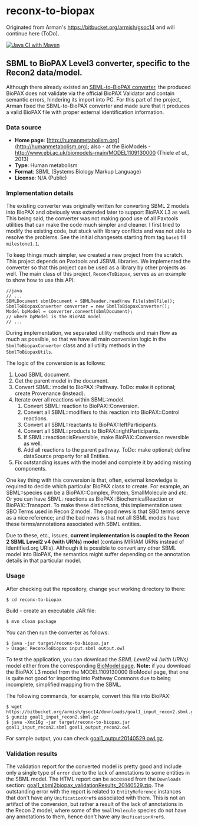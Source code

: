 # reconx-to-biopax
Originated from Arman's https://bitbucket.org/armish/gsoc14 and will continue here (ToDo).

[![Java CI with Maven](https://github.com/PathwayCommons/reconx-to-biopax/actions/workflows/maven.yml/badge.svg)](https://github.com/PathwayCommons/reconx-to-biopax/actions/workflows/maven.yml)


## SBML to BioPAX Level3 converter, specific to the Recon2 data/model.
Although there already existed an 
[SBML-to-BioPAX converter](https://sourceforge.net/apps/mediawiki/sbfc/index.php?title=Main_Page#SBML_to_BioPax), 
the produced BioPAX does not validate via the official BioPAX Validator 
and contain semantic errors, hindering its import into PC. For this part 
of the project, Arman fixed the SBML-to-BioPAX converter and made sure 
that it produces a valid BioPAX file with proper external identification 
information. 

### Data source
- **Home page**: [http://humanmetabolism.org](http://humanmetabolism.org); 
also - at the BioModels - http://www.ebi.ac.uk/biomodels-main/MODEL1109130000 
(Thiele *et al.*, 2013)
- **Type**: Human metabolism
- **Format**: SBML (Systems Biology Markup Language)
- **License**: N/A (Public)

### Implementation details
The existing converter was originally written for converting SBML 2 models 
into BioPAX and obviously was extended later to support BioPAX L3 as well.
This being said, the converter was not making good use of all Paxtools 
utilities that can make the code much simpler and cleaner.
I first tried to modify the existing code, but stuck with library conflicts 
and was not able to resolve the problems. See the initial changesets 
starting from tag `base1` till `milestone1.1`.

To keep things much simpler, we created a new project from the scratch. 
This project depends on Paxtools and JSBML libraries.
We implemented the converter so that this project can be used as a 
library by other projects as well.
The main class of this project, `ReconxToBiopax`, serves as an 
example to show how to use this API:

	//java
	// ...
	SBMLDocument sbmlDocument = SBMLReader.read(new File(sbmlFile));
	SbmlToBiopaxConverter converter = new SbmlToBiopaxConverter();
	Model bpModel = converter.convert(sbmlDocument);
	// where bpModel is the BioPAX model
	// ...

During implementation, we separated utility methods and main flow as 
much as possible, so that we have all main conversion logic in the 
`SbmlToBiopaxConverter` class and all utility methods in the `SbmlToBiopaxUtils`.

The logic of the conversion is as follows:

1. Load SBML document.
2. Get the parent model in the document.
3. Convert SBML::model to BioPAX::Pathway. ToDo: make it optional; create Provenance (instead).
4. Iterate over all reactions within SBML::model.
	1. Convert SBML::reaction to BioPAX::Conversion.
	2. Convert all SBML::modifiers to this reaction into BioPAX::Control reactions.
	3. Convert all SBML::reactants to BioPAX::leftParticipants.
	4. Convert all SBML::products to BioPAX::rightParticipants.
	5. If SBML::reaction::isReversible, make BioPAX::Conversion reversible as well.
	6. Add all reactions to the parent pathway. ToDo: make optional; define dataSource property for all Entities.
5. Fix outstanding issues with the model and complete it by adding missing components.

One key thing with this conversion is that, often, external knowledge 
is required to decide which particular BioPAX class to create.
For example, an SBML::species can be a BioPAX::Complex, Protein, SmallMolecule and *etc*.
Or you can have SBML::reactions as BioPAX::BiochemicalReaction or BioPAX::Transport.
To make these distinctions, this implementation uses SBO Terms used in Recon 2 model.
The good news is that SBO terms serve as a nice reference; and the bad 
news is that not all SBML models have these terms/annotations associated with SBML entities.

Due to these, etc., issues, 
**current implementation is coupled to the Recon 2 SBML Level2 v4 (with URNs) model** 
(contains MIRIAM URNs instead of Identified.org URIs). Although it is 
possible to convert any other SBML model into BioPAX, the semantics 
might suffer depending on the annotation details in that particular model.

### Usage
After checking out the repository, change your working directory to there:

	$ cd reconx-to-biopax

Build - create an executable JAR file:

	$ mvn clean package

You can then run the converter as follows:

	$ java -jar target/reconx-to-biopax.jar 
	> Usage: ReconxToBiopax input.sbml output.owl

To test the application, you can download the _SBML Level2 v4 (with URNs)_ 
model either from the corresponding [BioModel page](http://www.ebi.ac.uk/biomodels-main/MODEL1109130000).
**Note:** if you download the BioPAX L3 model from the MODEL1109130000 
BioModel page, that one is quite not good for importing into 
Pathway Commons due to being incomplete, simplified mapping from the SBML.

The following commands, for example, convert this file into BioPAX:

	$ wget https://bitbucket.org/armish/gsoc14/downloads/goal1_input_recon2.sbml.gz	
	$ gunzip goal1_input_recon2.sbml.gz
	$ java -Xmx16g -jar target/reconx-to-biopax.jar goal1_input_recon2.sbml goal1_output_recon2.owl

For sample output, you can check [goal1_output20140529.owl.gz](https://bitbucket.org/armish/gsoc14/downloads/goal1_output20140529.owl.gz).

### Validation results
The validation report for the converted model is pretty good and include 
only a single type of `error` due to the lack of annotations to some 
entities in the SBML model. The HTML report can be accessed from the `Downloads` section: 
[goal1_sbml2biopax_validationResults_20140529.zip](https://bitbucket.org/armish/gsoc14/downloads/goal1_sbml2biopax_validationResults_20140529.zip).
The outstanding error with the report is related to `EntityReference` 
instances that don't have any `UnificationXref`s associated with them.
This is not an artifact of the conversion, but rather a result of the 
lack of annotations in the Recon 2 model, where some of the `SmallMolecule` 
species do not have any annotations to them, hence don't have any `UnificationXref`s.
